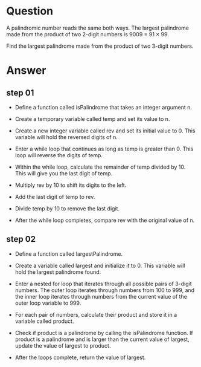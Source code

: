 # Question

A palindromic number reads the same both ways. The largest palindrome made from the product of two 2-digit numbers is 9009 = 91 × 99.

Find the largest palindrome made from the product of two 3-digit numbers.

# Answer

## step 01

- Define a function called isPalindrome that takes an integer argument n.

- Create a temporary variable called temp and set its value to n.

- Create a new integer variable called rev and set its initial value to 0. This variable will hold the reversed digits of n.

- Enter a while loop that continues as long as temp is greater than 0. This loop will reverse the digits of temp.

- Within the while loop, calculate the remainder of temp divided by 10. This will give you the last digit of temp.

- Multiply rev by 10 to shift its digits to the left.

- Add the last digit of temp to rev.

- Divide temp by 10 to remove the last digit.

- After the while loop completes, compare rev with the original value of n.


## step 02

- Define a function called largestPalindrome.

- Create a variable called largest and initialize it to 0. This variable will hold the largest palindrome found.

- Enter a nested for loop that iterates through all possible pairs of 3-digit numbers. The outer loop iterates through numbers from 100 to 999, and the inner loop iterates through numbers from the current value of the outer loop variable to 999.

- For each pair of numbers, calculate their product and store it in a variable called product.

- Check if product is a palindrome by calling the isPalindrome function. If product is a palindrome and is larger than the current value of largest, update the value of largest to product.

- After the loops complete, return the value of largest.